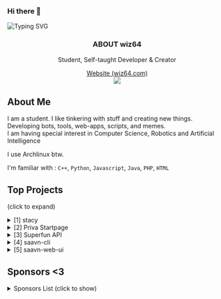 ### Hi there 👋
![Typing SVG](https://readme-typing-svg.herokuapp.com?lines=Hello%2C+I+am+wiz64)

<p align="center">
  <h3 align="center">ABOUT wiz64</h3>
  
  <p align="center">
    Student, Self-taught Developer & Creator
    <br />
      
  <p align="center">
      <a href="https://wiz64.com" target="_blank">
      Website (wiz64.com)</a> <br>
      <a href="https://youtube.com/wiz64">
      <img src="https://img.shields.io/badge/YouTube-informational?style=for-the-badge&logo=YouTube&logoColor=white&color=000000&labelColor=EA4335"> 
      </a>
</p>
</p>

## About Me
I am a student. I like tinkering with stuff and creating new things.<br>
Developing bots, tools, web-apps, scripts, and memes. <br>
I am having special interest in Computer Science, Robotics and Artificial Intelligence<br>

I use Archlinux btw.

I'm familiar with : `C++`, `Python`, `Javascript`, `Java`, `PHP`, `HTML`

## Top Projects
(click to expand)
<details>
<summary>
   [1] stacy
 </summary>
<br>
Stacy is a little girl who can manage your everyday tasks like posting to social media, blog, channels. She can post memes on your behalf, serve you memes, music and jokes, drive away your emptyness.<br>
https://github.com/wiz64/stacy
</details>

<details>
<summary>
   [2] Priva Startpage
 </summary>
<br>A cool and simple Home/Startpage/Dashboard for you and your servers.
<br>
https://github.com/wiz64/priva-startpage
</details>

<details>
<summary>
   [3] Superfun API
 </summary>
<br>A vast, free & open collection of Jokes, Facts, Quiz, Trivia and other fun stuff from all over the internet and a free API to serve it all.
<br>
https://github.com/wiz64/superfun
</details>

<details>
<summary> 
  [4] saavn-cli
</summary>
<br>
Command Line tool to search, download MP3 songs from Saavn Library. Open-source and High Quality Music <br>
https://github.com/wiz64/saavn-cli
</details>

<details>
<summary> [5] saavn-web-ui </summary>
<br>
Modern, Clean & Fully Functional Music Player UI/Front-end for Saavn unofficial API <br>
https://github.com/wiz64/saavn-web-ui
</details>


## Sponsors <3
 <details>
<summary> Sponsors List (click to show) </summary>
<br>

  `DevinEdgar`, `Mullayam`

Thanks:

   `diaryofsid`
</details>

